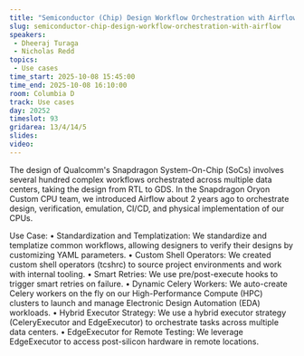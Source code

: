 ```yaml
---
title: "Semiconductor (Chip) Design Workflow Orchestration with Airflow"
slug: semiconductor-chip-design-workflow-orchestration-with-airflow
speakers:
 - Dheeraj Turaga
 - Nicholas Redd
topics:
 - Use cases
time_start: 2025-10-08 15:45:00
time_end: 2025-10-08 16:10:00
room: Columbia D
track: Use cases
day: 20252
timeslot: 93
gridarea: 13/4/14/5
slides:
video:
---
```


The design of Qualcomm's Snapdragon System-On-Chip (SoCs) involves several hundred complex workflows orchestrated across multiple data centers, taking the design from RTL to GDS. In the Snapdragon Oryon Custom CPU team, we introduced Airflow about 2 years ago to orchestrate design, verification, emulation, CI/CD, and physical implementation of our CPUs.

Use Case:
	• Standardization and Templatization: We standardize and templatize common workflows, allowing designers to verify their designs by customizing YAML parameters.
	• Custom Shell Operators: We created custom shell operators (tcshrc) to source project environments and work with internal tooling.
	• Smart Retries: We use pre/post-execute hooks to trigger smart retries on failure.
	• Dynamic Celery Workers: We auto-create Celery workers on the fly on our High-Performance Compute (HPC) clusters to launch and manage Electronic Design Automation (EDA) workloads.
	• Hybrid Executor Strategy: We use a hybrid executor strategy (CeleryExecutor and EdgeExecutor) to orchestrate tasks across multiple data centers.
	• EdgeExecutor for Remote Testing: We leverage EdgeExecutor to access post-silicon hardware in remote locations.